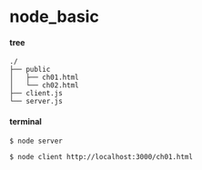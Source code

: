 # node_basic

#### tree
```
./
├── public
│   ├── ch01.html
│   └── ch02.html
├── client.js
└── server.js
```

#### terminal
```shell
$ node server
```

```shell
$ node client http://localhost:3000/ch01.html
```